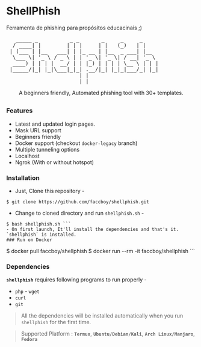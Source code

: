 # ShellPhish
Ferramenta de phishing para propósitos educacinais ;)

<!-- shellphish --> 
<pre id="taag_output_text" class="fig" contenteditable="true">   _____ _          _ _       _     _     _     
  / ____| |        | | |     | |   (_)   | |    
 | (___ | |__   ___| | |_ __ | |__  _ ___| |__  
  \___ \| '_ \ / _ \ | | '_ \| '_ \| / __| '_ \ 
  ____) | | | |  __/ | | |_) | | | | \__ \ | | |
 |_____/|_| |_|\___|_|_| .__/|_| |_|_|___/_| |_|
                       | |                      
                       |_|          </pre>
                                                                  
</p> <p align="center">A beginners friendly, Automated phishing tool with 30+ templates.</p>

##

### Features

- Latest and updated login pages.
- Mask URL support
- Beginners friendly
- Docker support (checkout `docker-legacy` branch)
- Multiple tunneling options
- Localhost
- Ngrok (With or without hotspot)

### Installation

- Just, Clone this repository -
```
$ git clone https://github.com/faccboy/shellphish.git
```
- Change to cloned directory and run `shellphish.sh` -
``` $ cd shellphish
$ bash shellphish.sh ```
- On first launch, It'll install the dependencies and that's it. `shellphish` is installed. 
### Run on Docker
```
$ docker pull faccboy/shellphish
$ docker run --rm -it faccboy/shellphish ```
### Dependencies
**`shellphish`** requires following programs to run properly -
- `php` - `wget`
- `curl`
- `git`
> All the dependencies will be installed automatically when you run `shellphish` for the first time.

> Supported Platform : **`Termux`**, **`Ubuntu/Debian/Kali`**, **`Arch Linux/Manjaro`**, **`Fedora`**
